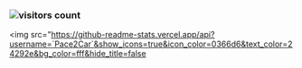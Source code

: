 ### ![visitors count](https://visitors-by-url-pls-dont-use-this-in-your-repo.vercel.app/`Pacr2Car`-github-readme)
<img src="https://github-readme-stats.vercel.app/api?username=`Pace2Car`&show_icons=true&icon_color=0366d6&text_color=24292e&bg_color=fff&hide_title=false
